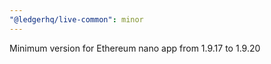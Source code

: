 ```yaml
---
"@ledgerhq/live-common": minor
---
```


Minimum version for Ethereum nano app from 1.9.17 to 1.9.20
